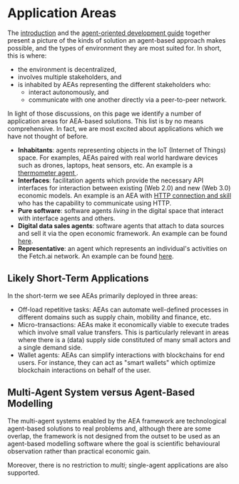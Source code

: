 # Application Areas

The <a href="../index">introduction</a> and the <a href="../agent-oriented-development">agent-oriented development guide</a> together present a picture of the kinds of solution an agent-based approach makes possible, and the types of environment they are most suited for. In short, this is where:

- the environment is decentralized,
- involves multiple stakeholders, and
- is inhabited by AEAs representing the different stakeholders who:
    - interact autonomously, and
    - communicate with one another directly via a peer-to-peer network.

In light of those discussions, on this page we identify a number of application areas for AEA-based solutions. This list is by no means comprehensive. In fact, we are most excited about applications which we have not thought of before.

- **Inhabitants**: agents representing objects in the IoT (Internet of Things) space. For examples, AEAs paired with real world hardware devices such as drones, laptops, heat sensors, etc. An example is a <a href="../thermometer-skills"> thermometer agent </a>.
- **Interfaces**: facilitation agents which provide the necessary API interfaces for interaction between existing (Web 2.0) and new (Web 3.0) economic models. An example is an AEA with <a href="../http-connection-and-skill"> HTTP connection and skill </a> who has the capability to communicate using HTTP.
- **Pure software**: software agents _living_ in the digital space that interact with interface agents and others.
- **Digital data sales agents**: software agents that attach to data sources and sell it via the open economic framework. An example can be found <a href="../ml-skills">here</a>.
- **Representative**: an agent which represents an individual's activities on the Fetch.ai network. An example can be found <a href="../tac-skills">here</a>.

## Likely Short-Term Applications

In the short-term we see AEAs primarily deployed in three areas:

- Off-load repetitive tasks: AEAs can automate well-defined processes in different domains such as supply chain, mobility and finance, etc.
- Micro-transactions: AEAs make it economically viable to execute trades which involve small value transfers. This is particularly relevant in areas where there is a (data) supply side constituted of many small actors and a single demand side.
- Wallet agents: AEAs can simplify interactions with blockchains for end users. For instance, they can act as "smart wallets" which optimize blockchain interactions on behalf of the user.

## Multi-Agent System versus Agent-Based Modelling

The multi-agent systems enabled by the AEA framework are technological agent-based solutions to real problems and, although there are some overlap, the framework is not designed from the outset to be used as an agent-based modelling software where the goal is scientific behavioural observation rather than practical economic gain.

Moreover, there is no restriction to _multi_; single-agent applications are also supported.
